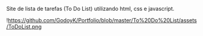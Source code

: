 Site de lista de tarefas (To Do List) utilizando html, css e javascript. 

!https://github.com/GodoyK/Portfolio/blob/master/To%20Do%20List/assets/ToDoList.png
